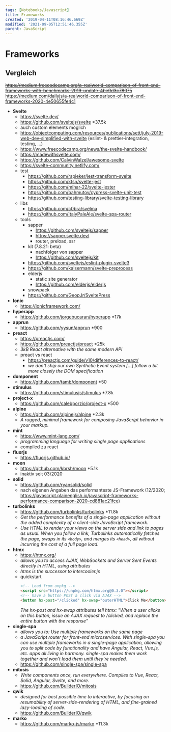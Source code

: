 ```yaml
---
tags: [Notebooks/Javascript]
title: Frameworks
created: '2019-04-11T08:16:46.669Z'
modified: '2021-09-05T12:51:46.355Z'
parent: JavaScript
---
```


# Frameworks

## Vergleich
~~https://medium.freecodecamp.org/a-realworld-comparison-of-front-end-frameworks-with-benchmarks-2019-update-4be0d3c78075~~
https://medium.com/dailyjs/a-realworld-comparison-of-front-end-frameworks-2020-4e50655fe4c1

- **Svelte**
  - https://svelte.dev/
  - https://github.com/sveltejs/svelte *37.5k
  - auch custom elements möglich
  - https://objectcomputing.com/resources/publications/sett/july-2019-web-dev-simplified-with-svelte (eslint- & prettier-integration, testing, ...)
  - https://www.freecodecamp.org/news/the-svelte-handbook/
  - https://madewithsvelte.com/
  - https://github.com/CalvinWalzel/awesome-svelte
  - https://svelte-community.netlify.com/
  - test
    - https://github.com/rspieker/jest-transform-svelte
    - https://github.com/ktsn/svelte-jest
    - https://github.com/mihar-22/svelte-jester
    - https://github.com/bahmutov/cypress-svelte-unit-test
    - https://github.com/testing-library/svelte-testing-library
  - libs
    - https://github.com/c0bra/svelma
    - https://github.com/ItalyPaleAle/svelte-spa-router
  - tools
    - sapper
      - https://github.com/sveltejs/sapper
      - https://sapper.svelte.dev/
      - router, preload, ssr
    - kit (7.8.21: beta)
      - nachfolger von sapper
      - https://github.com/sveltejs/kit
    - https://github.com/sveltejs/eslint-plugin-svelte3
    - https://github.com/kaisermann/svelte-preprocess
    - elderjs
      - static site generator
      - https://github.com/elderjs/elderjs
    - snowpack
    - https://github.com/GeopJr/SveltePress
- **Ionic**
  - https://ionicframework.com/
- **hyperapp**
  - https://github.com/jorgebucaran/hyperapp *17k
- **apprun**
  - https://github.com/yysun/apprun *900
- **preact**
  - https://preactjs.com/
  - https://github.com/preactjs/preact *25k
  - *3kB React alternative with the same modern API*
  - preact vs react
    - https://preactjs.com/guide/v10/differences-to-react/
    - *we don't ship our own Synthetic Event system [...] follow a bit more closely the DOM specification*
- **domponent**
  - https://github.com/tamb/domponent *50
- **stimulus**
  - https://github.com/stimulusjs/stimulus *7.8k
- **project-x**
  - https://github.com/calebporzio/project-x *500
- **alpine**
  - https://github.com/alpinejs/alpine *2.3k
  - *A rugged, minimal framework for composing JavaScript behavior in your markup.*
- **mint**
  - https://www.mint-lang.com/
  - *programming language for writing single page applications*
  - compiled zu react
- **fluorjs**
  - https://fluorjs.github.io/
- **moon**
  - https://github.com/kbrsh/moon *5.1k
  - inaktiv seit 03/2020
- **solid**
  - https://github.com/ryansolid/solid
  - nach eigenen Angaben das performanteste JS-Framework (12/2020; https://javascript.plainenglish.io/javascript-frameworks-performance-comparison-2020-cd881ac21fce)
- **turbolinks**
  - https://github.com/turbolinks/turbolinks *11.8k
  - *Get the performance benefits of a single-page application without the added complexity of a client-side JavaScript framework.*
  - *Use HTML to render your views on the server side and link to pages as usual. When you follow a link, Turbolinks automatically fetches the page, swaps in its `<body>`, and merges its `<head>`, all without incurring the cost of a full page load.*
- **htmx**
  - https://htmx.org/
  - *allows you to access AJAX, WebSockets and Server Sent Events directly in HTML, using attributes*
  - *htmx is the successor to intercooler.js*
  - quickstart
    ```html
    <!-- Load from unpkg -->
    <script src="https://unpkg.com/htmx.org@0.3.0"></script>
    <!-- have a button POST a click via AJAX -->
    <button hx-post="/clicked" hx-swap="outerHTML">Click Me</button>
    ```
    *The hx-post and hx-swap attributes tell htmx: "When a user clicks on this button, issue an AJAX request to /clicked, and replace the entire button with the response"*
- **single-spa**
  - *allows you to: Use multiple frameworks on the same page*
  - *a JavaScript router for front-end microservices. With single-spa you can use multiple frameworks in a single-page application, allowing you to split code by functionality and have Angular, React, Vue.js, etc. apps all living in harmony. single-spa makes them work together and won't load them until they're needed.*
  - https://github.com/single-spa/single-spa
- **mitosis**
  - *Write components once, run everywhere. Compiles to Vue, React, Solid, Angular, Svelte, and more.*
  - <https://github.com/BuilderIO/mitosis>
- **qwik**
  - *designed for best possible time to interactive, by focusing on resumability of server-side-rendering of HTML, and fine-grained lazy-loading of code.*
  - <https://github.com/BuilderIO/qwik>
- **marko**
  - <https://github.com/marko-js/marko> *11.3k